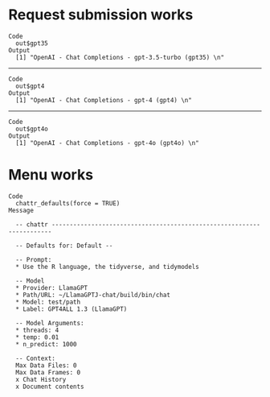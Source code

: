 # Request submission works

    Code
      out$gpt35
    Output
      [1] "OpenAI - Chat Completions - gpt-3.5-turbo (gpt35) \n"

---

    Code
      out$gpt4
    Output
      [1] "OpenAI - Chat Completions - gpt-4 (gpt4) \n"

---

    Code
      out$gpt4o
    Output
      [1] "OpenAI - Chat Completions - gpt-4o (gpt4o) \n"

# Menu works

    Code
      chattr_defaults(force = TRUE)
    Message
      
      -- chattr ----------------------------------------------------------------------
      
      -- Defaults for: Default --
      
      -- Prompt: 
      * Use the R language, the tidyverse, and tidymodels
      
      -- Model 
      * Provider: LlamaGPT
      * Path/URL: ~/LlamaGPTJ-chat/build/bin/chat
      * Model: test/path
      * Label: GPT4ALL 1.3 (LlamaGPT)
      
      -- Model Arguments: 
      * threads: 4
      * temp: 0.01
      * n_predict: 1000
      
      -- Context: 
      Max Data Files: 0
      Max Data Frames: 0
      x Chat History
      x Document contents


